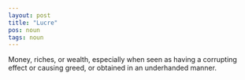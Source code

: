 ```yaml
---
layout: post
title: "Lucre"
pos: noun
tags: noun
---
```

Money, riches, or wealth, especially when seen as having a corrupting effect or causing greed, or obtained in an underhanded manner.
